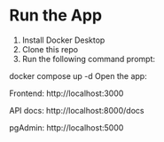 # Run the App

1. Install Docker Desktop
2. Clone this repo
3. Run the following command prompt:

docker compose up -d
Open the app:

Frontend: http://localhost:3000

API docs: http://localhost:8000/docs

pgAdmin: http://localhost:5000